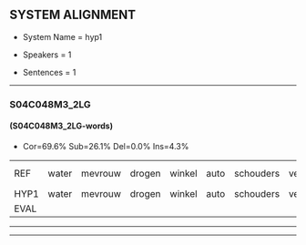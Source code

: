 
## SYSTEM ALIGNMENT

- System Name = hyp1

- Speakers = 1

- Sentences = 1

---

### S04C048M3_2LG

#### (S04C048M3_2LG-words)

- Cor=69.6%	Sub=26.1%	Del=0.0%	Ins=4.3%

|  |  |  |  |  |  |  |  |  |  |  |  |  |  |  |  |  |  |  |  |  |  |  |  |  |  |  |  |  |  |  |  |  |  |  |  |  |  |  |  |  |  |  |  |  |  |  |
|:--- |:---:|:---:|:---:|:---:|:---:|:---:|:---:|:---:|:---:|:---:|:---:|:---:|:---:|:---:|:---:|:---:|:---:|:---:|:---:|:---:|:---:|:---:|:---:|:---:|:---:|:---:|:---:|:---:|:---:|:---:|:---:|:---:|:---:|:---:|:---:|:---:|:---:|:---:|:---:|:---:|:---:|:---:|:---:|:---:|:---:|:---:|
| REF | water | mevrouw | drogen | winkel | auto | schouders | verhaal | koning | moeilijk | speelplaats | drinken | hoofdpijn | regen | vliegtuig | stoppen | opnieuw | gooien | * | sneeuwen | moeder |  | liedje | potlood | fietsbel | vinger |  | dichtbij | meisje | chauffeur | muziek | waarom | scheuren | lawaai | zwemmen | vuurwerk | * | appel | cola | kussen | eerste*(eerst) | * | circus | kleuren | voetbal | * | vlinder |
| HYP1 | water | mevrouw | drogen | winkel | auto | schouders | verhaal | koning | moeilijk | speelplaats | drinken | hoofdpijn | regen | vliegtuig | stoppen | opnieuw | gooien | sneeuw | sneeuwen | moeder | lidjer | potloot | fiet | bijl | vinger | dicht | bij | meisje | chauffeur | muziek | waarom | scheuren | lawaai | zummen | vuurwerk | us | appel | cola | cussen | eerst | sie | cercus | kleuren | voetbal | vlin | vlinder |
| EVAL |  |  |  |  |  |  |  |  |  |  |  |  |  |  |  |  |  | S |  |  | I | S | S | S |  | I | S |  |  |  |  |  |  | S |  | S |  |  | S | S | S | S |  |  | S |  |
---

---
